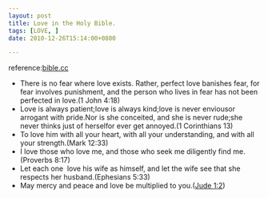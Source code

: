 ```yaml
---
layout: post
title: Love in the Holy Bible.
tags: [LOVE, ]
date: 2010-12-26T15:14:00+0800

---
```


reference:[bible.cc] 


* There is no fear where love exists. Rather, perfect love banishes fear, for fear involves punishment, and the person who lives in fear has not been perfected in love.(1 John 4:18)
* Love is always patient;love is always kind;love is never enviousor arrogant with pride.Nor is she conceited, and she is never rude;she never thinks just of herselfor ever get annoyed.(1 Corinthians 13)
* To love him with all your heart, with all your understanding, and with all your strength.(Mark 12:33)
* I love those who love me, and those who seek me diligently find me.(Proverbs 8:17)
* Let each one  love his wife as himself, and let the wife see that she respects her husband.(Ephesians 5:33)
* May mercy and peace and love be multiplied to you.([Jude 1:2][Link 1])


[bible.cc]: http://bible.cc
[Link 1]: http://bible.cc/jude/1-3.htm